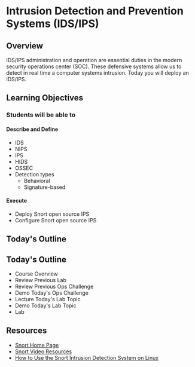 # Intrusion Detection and Prevention Systems (IDS/IPS)

## Overview

IDS/IPS administration and operation are essential duties in the modern security operations center (SOC). These defensive systems allow us to detect in real time a computer systems intrusion. Today you will deploy an IDS/IPS.

## Learning Objectives

### Students will be able to

#### Describe and Define

- IDS
- NIPS
- IPS
- HIDS
- OSSEC
- Detection types
  - Behavioral
  - Signature-based

#### Execute

- Deploy Snort open source IPS
- Configure Snort open source IPS

## Today's Outline

## Today's Outline

- Course Overview
- Review Previous Lab
- Review Previous Ops Challenge
- Demo Today's Ops Challenge
- Lecture Today's Lab Topic
- Demo Today's Lab Topic
- Lab

## Resources

- [Snort Home Page](https://snort.org/)
- [Snort Video Resources](https://snort.org/resources)
- [How to Use the Snort Intrusion Detection System on Linux](https://www.cloudsavvyit.com/6424/how-to-use-the-snort-intrusion-detection-system-on-linux/)
